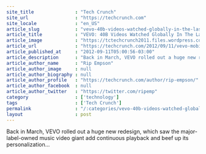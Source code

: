 ```yaml
---
site_title               : "Tech Crunch"
site_url                 : "https://techcrunch.com"
site_locale              : "en_US"
article_slug             : "vevo-40b-videos-watched-globally-in-the-last-year-mobile-traffic-doubled-in-q2-to-1-3b-streams"
article_title            : "VEVO: 40B Videos Watched Globally In The Last Year, Mobile Traffic Doubled In Q2 To 1.3B Streams"
article_image            : "https://tctechcrunch2011.files.wordpress.com/2012/09/screen-shot-2012-09-11-at-2-55-00-am.png?w=245&h=243&crop=1"
article_url              : "https://techcrunch.com/2012/09/11/vevo-mobile-traffic/"
article_published_at     : "2012-09-11T05:00:56-03:00"
article_description      : "Back in March, VEVO rolled out a huge new redesign, which saw the major-label-owned music video giant add continuous playback and beef up its personalization..."
article_author_name      : "Rip Empson"
article_author_image     : null
article_author_biography : null
article_author_profile   : "https://techcrunch.com/author/rip-empson/"
article_author_facebook  : null
article_author_twitter   : "https://twitter.com/ripemp"
category                 : ['technology']
tags                     : ['Tech Crunch']
permalink                : "/:categories/vevo-40b-videos-watched-globally-in-the-last-year-mobile-traffic-doubled-in-q2-to-1-3b-streams/"
layout                   : post
---
```


Back in March, VEVO rolled out a huge new redesign, which saw the major-label-owned music video giant add continuous playback and beef up its personalization...

